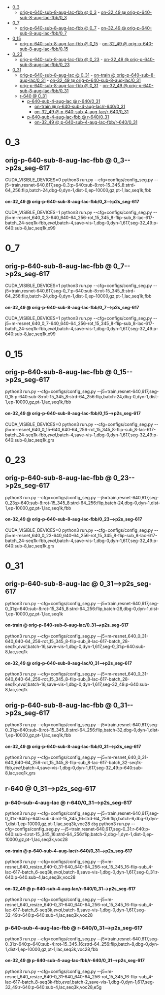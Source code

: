 <!-- MarkdownTOC -->

- [0_3](#0_3_)
    - [orig-p-640-sub-8-aug-lac-fbb       @ 0_3](#orig_p_640_sub_8_aug_lac_fbb___0_3_)
            - [on-32_49       @ orig-p-640-sub-8-aug-lac-fbb/0_3](#on_32_49___orig_p_640_sub_8_aug_lac_fbb_0_3_)
- [0_7](#0_7_)
    - [orig-p-640-sub-8-aug-lac-fbb       @ 0_7](#orig_p_640_sub_8_aug_lac_fbb___0_7_)
            - [on-32_49       @ orig-p-640-sub-8-aug-lac-fbb/0_7](#on_32_49___orig_p_640_sub_8_aug_lac_fbb_0_7_)
- [0_15](#0_1_5_)
    - [orig-p-640-sub-8-aug-lac-fbb       @ 0_15](#orig_p_640_sub_8_aug_lac_fbb___0_15_)
            - [on-32_49       @ orig-p-640-sub-8-aug-lac-fbb/0_15](#on_32_49___orig_p_640_sub_8_aug_lac_fbb_0_1_5_)
- [0_23](#0_2_3_)
    - [orig-p-640-sub-8-aug-lac-fbb       @ 0_23](#orig_p_640_sub_8_aug_lac_fbb___0_23_)
            - [on-32_49       @ orig-p-640-sub-8-aug-lac-fbb/0_23](#on_32_49___orig_p_640_sub_8_aug_lac_fbb_0_2_3_)
- [0_31](#0_3_1_)
    - [orig-p-640-sub-8-aug-lac       @ 0_31](#orig_p_640_sub_8_aug_lac___0_31_)
            - [on-train       @ orig-p-640-sub-8-aug-lac/0_31](#on_train___orig_p_640_sub_8_aug_lac_0_3_1_)
            - [on-32_49       @ orig-p-640-sub-8-aug-lac/0_31](#on_32_49___orig_p_640_sub_8_aug_lac_0_3_1_)
    - [orig-p-640-sub-8-aug-lac-fbb       @ 0_31](#orig_p_640_sub_8_aug_lac_fbb___0_31_)
            - [on-32_49       @ orig-p-640-sub-8-aug-lac-fbb/0_31](#on_32_49___orig_p_640_sub_8_aug_lac_fbb_0_3_1_)
    - [r-640       @ 0_31](#r_640___0_31_)
        - [p-640-sub-4-aug-lac       @ r-640/0_31](#p_640_sub_4_aug_lac___r_640_0_31_)
            - [on-train       @ p-640-sub-4-aug-lac/r-640/0_31](#on_train___p_640_sub_4_aug_lac_r_640_0_31_)
            - [on-32_49       @ p-640-sub-4-aug-lac/r-640/0_31](#on_32_49___p_640_sub_4_aug_lac_r_640_0_31_)
        - [p-640-sub-4-aug-lac-fbb       @ r-640/0_31](#p_640_sub_4_aug_lac_fbb___r_640_0_31_)
            - [on-32_49       @ p-640-sub-4-aug-lac-fbb/r-640/0_31](#on_32_49___p_640_sub_4_aug_lac_fbb_r_640_0_31_)

<!-- /MarkdownTOC -->

<a id="0_3_"></a>
# 0_3
<a id="orig_p_640_sub_8_aug_lac_fbb___0_3_"></a>
## orig-p-640-sub-8-aug-lac-fbb       @ 0_3-->p2s_seg-617
CUDA_VISIBLE_DEVICES=0 python3 run.py --cfg=configs/config_seg.py  --j5=train,resnet-640,617,seg-0_3:p-640:sub-8:rot-15_345_8:strd-64_256:flip,batch-24,dbg-0,dyn-1,dist-0,ep-10000,gz,pt-1,lac,seq1k,fbb
<a id="on_32_49___orig_p_640_sub_8_aug_lac_fbb_0_3_"></a>
#### on-32_49       @ orig-p-640-sub-8-aug-lac-fbb/0_3-->p2s_seg-617
CUDA_VISIBLE_DEVICES=1 python3 run.py --cfg=configs/config_seg.py  --j5=m-resnet_640_0_3-640_640-64_256-rot_15_345_8-flip-sub_8-lac-617-batch_24-seq1k-fbb,_eval_,batch-4,save-vis-1,dbg-0,dyn-1,617,seg-32_49:p-640:sub-8,lac,seq1k,x99

<a id="0_7_"></a>
# 0_7
<a id="orig_p_640_sub_8_aug_lac_fbb___0_7_"></a>
## orig-p-640-sub-8-aug-lac-fbb       @ 0_7-->p2s_seg-617
CUDA_VISIBLE_DEVICES=1 python3 run.py --cfg=configs/config_seg.py  --j5=train,resnet-640,617,seg-0_7:p-640:sub-8:rot-15_345_8:strd-64_256:flip,batch-24,dbg-0,dyn-1,dist-0,ep-10000,gz,pt-1,lac,seq1k,fbb
<a id="on_32_49___orig_p_640_sub_8_aug_lac_fbb_0_7_"></a>
#### on-32_49       @ orig-p-640-sub-8-aug-lac-fbb/0_7-->p2s_seg-617
CUDA_VISIBLE_DEVICES=1 python3 run.py --cfg=configs/config_seg.py  --j5=m-resnet_640_0_7-640_640-64_256-rot_15_345_8-flip-sub_8-lac-617-batch_24-seq1k-fbb,_eval_,batch-4,save-vis-1,dbg-0,dyn-1,617,seg-32_49:p-640:sub-8,lac,seq1k,x99

<a id="0_1_5_"></a>
# 0_15
<a id="orig_p_640_sub_8_aug_lac_fbb___0_15_"></a>
## orig-p-640-sub-8-aug-lac-fbb       @ 0_15-->p2s_seg-617
python3 run.py --cfg=configs/config_seg.py  --j5=train,resnet-640,617,seg-0_15:p-640:sub-8:rot-15_345_8:strd-64_256:flip,batch-24,dbg-0,dyn-1,dist-1,ep-10000,gz,pt-1,lac,seq1k,fbb
<a id="on_32_49___orig_p_640_sub_8_aug_lac_fbb_0_1_5_"></a>
#### on-32_49       @ orig-p-640-sub-8-aug-lac-fbb/0_15-->p2s_seg-617
CUDA_VISIBLE_DEVICES=0 python3 run.py --cfg=configs/config_seg.py  --j5=m-resnet_640_0_15-640_640-64_256-rot_15_345_8-flip-sub_8-lac-617-batch_24-seq1k-fbb,_eval_,batch-4,save-vis-1,dbg-0,dyn-1,617,seg-32_49:p-640:sub-8,lac,seq1k,grs

<a id="0_2_3_"></a>
# 0_23
<a id="orig_p_640_sub_8_aug_lac_fbb___0_23_"></a>
## orig-p-640-sub-8-aug-lac-fbb       @ 0_23-->p2s_seg-617
python3 run.py --cfg=configs/config_seg.py  --j5=train,resnet-640,617,seg-0_23:p-640:sub-8:rot-15_345_8:strd-64_256:flip,batch-24,dbg-0,dyn-1,dist-1,ep-10000,gz,pt-1,lac,seq1k,fbb
<a id="on_32_49___orig_p_640_sub_8_aug_lac_fbb_0_2_3_"></a>
#### on-32_49       @ orig-p-640-sub-8-aug-lac-fbb/0_23-->p2s_seg-617
CUDA_VISIBLE_DEVICES=0 python3 run.py --cfg=configs/config_seg.py  --j5=m-resnet_640_0_23-640_640-64_256-rot_15_345_8-flip-sub_8-lac-617-batch_24-seq1k-fbb,_eval_,batch-4,save-vis-1,dbg-0,dyn-1,617,seg-32_49:p-640:sub-8,lac,seq1k,grs

<a id="0_3_1_"></a>
# 0_31
<a id="orig_p_640_sub_8_aug_lac___0_31_"></a>
## orig-p-640-sub-8-aug-lac       @ 0_31-->p2s_seg-617
python3 run.py --cfg=configs/config_seg.py  --j5=train,resnet-640,617,seg-0_31:p-640:sub-8:rot-15_345_8:strd-64_256:flip,batch-28,dbg-0,dyn-1,dist-1,ep-10000,gz,pt-1,lac,seq1k
<a id="on_train___orig_p_640_sub_8_aug_lac_0_3_1_"></a>
#### on-train       @ orig-p-640-sub-8-aug-lac/0_31-->p2s_seg-617
python3 run.py --cfg=configs/config_seg.py  --j5=m-resnet_640_0_31-640_640-64_256-rot_15_345_8-flip-sub_8-lac-617-batch_28-seq1k,_eval_,batch-16,save-vis-1,dbg-0,dyn-1,617,seg-0_31:p-640:sub-8,lac,seq1k
<a id="on_32_49___orig_p_640_sub_8_aug_lac_0_3_1_"></a>
#### on-32_49       @ orig-p-640-sub-8-aug-lac/0_31-->p2s_seg-617
python3 run.py --cfg=configs/config_seg.py  --j5=m-resnet_640_0_31-640_640-64_256-rot_15_345_8-flip-sub_8-lac-617-batch_28-seq1k,_eval_,batch-16,save-vis-1,dbg-0,dyn-1,617,seg-32_49:p-640:sub-8,lac,seq1k

<a id="orig_p_640_sub_8_aug_lac_fbb___0_31_"></a>
## orig-p-640-sub-8-aug-lac-fbb       @ 0_31-->p2s_seg-617
python3 run.py --cfg=configs/config_seg.py  --j5=train,resnet-640,617,seg-0_31:p-640:sub-8:rot-15_345_8:strd-64_256:flip,batch-32,dbg-0,dyn-1,dist-1,ep-10000,gz,pt-1,lac,seq1k,fbb
<a id="on_32_49___orig_p_640_sub_8_aug_lac_fbb_0_3_1_"></a>
#### on-32_49       @ orig-p-640-sub-8-aug-lac-fbb/0_31-->p2s_seg-617
python3 run.py --cfg=configs/config_seg.py  --j5=m-resnet_640_0_31-640_640-64_256-rot_15_345_8-flip-sub_8-lac-617-batch_32-seq1k-fbb,_eval_,batch-4,save-vis-1,dbg-0,dyn-1,617,seg-32_49:p-640:sub-8,lac,seq1k,grs

<a id="r_640___0_31_"></a>
## r-640       @ 0_31-->p2s_seg-617
<a id="p_640_sub_4_aug_lac___r_640_0_31_"></a>
### p-640-sub-4-aug-lac       @ r-640/0_31-->p2s_seg-617
python3 run.py --cfg=configs/config_seg.py  --j5=train,resnet-640,617,seg-0_31:r-640:p-640:sub-4:rot-15_345_16:strd-64_256:flip,batch-6,dbg-0,dyn-1,dist-1,ep-10000,gz,pt-1,lac,seq3k,voc28
`dbg`
python3 run.py --cfg=configs/config_seg.py  --j5=train,resnet-640,617,seg-0_31:r-640:p-640:sub-4:rot-15_345_16:strd-64_256:flip,batch-2,dbg-1,dyn-1,dist-0,ep-10000,gz,pt-1,lac,seq3k,voc28
<a id="on_train___p_640_sub_4_aug_lac_r_640_0_31_"></a>
#### on-train       @ p-640-sub-4-aug-lac/r-640/0_31-->p2s_seg-617
python3 run.py --cfg=configs/config_seg.py  --j5=m-resnet_640_resize_640-0_31-640_640-64_256-rot_15_345_16-flip-sub_4-lac-617-batch_6-seq3k,_eval_,batch-8,save-vis-1,dbg-0,dyn-1,617,seg-0_31:r-640:p-640:sub-4,lac,seq3k,voc28
<a id="on_32_49___p_640_sub_4_aug_lac_r_640_0_31_"></a>
#### on-32_49       @ p-640-sub-4-aug-lac/r-640/0_31-->p2s_seg-617
python3 run.py --cfg=configs/config_seg.py  --j5=m-resnet_640_resize_640-0_31-640_640-64_256-rot_15_345_16-flip-sub_4-lac-617-batch_6-seq3k,_eval_,batch-8,save-vis-1,dbg-0,dyn-1,617,seg-32_49:r-640:p-640:sub-4,lac,seq3k,voc28

<a id="p_640_sub_4_aug_lac_fbb___r_640_0_31_"></a>
### p-640-sub-4-aug-lac-fbb       @ r-640/0_31-->p2s_seg-617
python3 run.py --cfg=configs/config_seg.py  --j5=train,resnet-640,617,seg-0_31:r-640:p-640:sub-4:rot-15_345_16:strd-64_256:flip,batch-8,dbg-0,dyn-1,dist-1,ep-10000,gz,pt-1,lac,seq3k,voc28,fbb
<a id="on_32_49___p_640_sub_4_aug_lac_fbb_r_640_0_31_"></a>
#### on-32_49       @ p-640-sub-4-aug-lac-fbb/r-640/0_31-->p2s_seg-617
python3 run.py --cfg=configs/config_seg.py  --j5=m-resnet_640_resize_640-0_31-640_640-64_256-rot_15_345_16-flip-sub_4-lac-617-batch_8-seq3k-fbb,_eval_,batch-2,save-vis-1,dbg-0,dyn-1,617,seg-32_49:r-640:p-640:sub-4,lac,seq3k,voc28,e5g